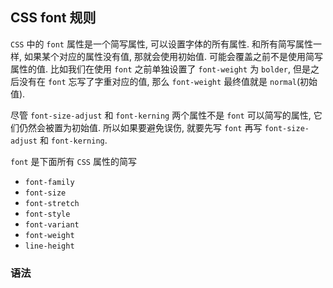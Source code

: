 ## CSS font 规则
`CSS` 中的 `font` 属性是一个简写属性, 可以设置字体的所有属性. 和所有简写属性一样, 如果某个对应的属性没有值, 那就会使用初始值. 可能会覆盖之前不是使用简写属性的值. 比如我们在使用 `font` 之前单独设置了 `font-weight` 为 `bolder`, 但是之后没有在 `font` 忘写了字重对应的值, 那么 `font-weight` 最终值就是 `normal`(初始值).

尽管 `font-size-adjust` 和 `font-kerning` 两个属性不是 `font` 可以简写的属性, 它们仍然会被置为初始值. 所以如果要避免误伤, 就要先写 `font` 再写 `font-size-adjust` 和 `font-kerning`.


`font` 是下面所有 `CSS` 属性的简写
- `font-family`
- `font-size`
- `font-stretch`
- `font-style`
- `font-variant`
- `font-weight`
- `line-height`

### 语法
